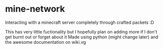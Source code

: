 # mine-network
Interacting with a minecraft server completely through crafted packets :D
 
This has very little fuctionality but I hopefully plan on adding more if I don't get burnt out or forget about it 
Made using python (might change later) and the awesome documentation on wiki.vg
